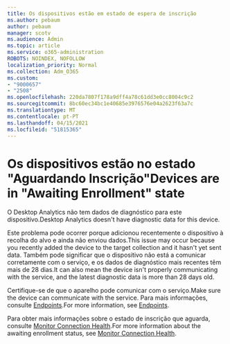```yaml
---
title: Os dispositivos estão em estado de espera de inscrição
ms.author: pebaum
author: pebaum
manager: scotv
ms.audience: Admin
ms.topic: article
ms.service: o365-administration
ROBOTS: NOINDEX, NOFOLLOW
localization_priority: Normal
ms.collection: Adm_O365
ms.custom:
- "9000657"
- "2508"
ms.openlocfilehash: 220da7807f178a9dff4a78c61dd3e0cc8004c9c2
ms.sourcegitcommit: 8bc60ec34bc1e40685e3976576e04a2623f63a7c
ms.translationtype: MT
ms.contentlocale: pt-PT
ms.lasthandoff: 04/15/2021
ms.locfileid: "51815365"
---
```

# <a name="devices-are-in-awaiting-enrollment-state"></a><span data-ttu-id="ae1eb-102">Os dispositivos estão no estado "Aguardando Inscrição"</span><span class="sxs-lookup"><span data-stu-id="ae1eb-102">Devices are in "Awaiting Enrollment" state</span></span>

<span data-ttu-id="ae1eb-103">O Desktop Analytics não tem dados de diagnóstico para este dispositivo.</span><span class="sxs-lookup"><span data-stu-id="ae1eb-103">Desktop Analytics doesn't have diagnostic data for this device.</span></span> 

<span data-ttu-id="ae1eb-104">Este problema pode ocorrer porque adicionou recentemente o dispositivo à recolha do alvo e ainda não enviou dados.</span><span class="sxs-lookup"><span data-stu-id="ae1eb-104">This issue may occur because you recently added the device to the target collection and it hasn't yet sent data.</span></span> <span data-ttu-id="ae1eb-105">Também pode significar que o dispositivo não está a comunicar corretamente com o serviço, e os dados de diagnóstico mais recentes têm mais de 28 dias.</span><span class="sxs-lookup"><span data-stu-id="ae1eb-105">It can also mean the device isn't properly communicating with the service, and the latest diagnostic data is more than 28 days old.</span></span>

<span data-ttu-id="ae1eb-106">Certifique-se de que o aparelho pode comunicar com o serviço.</span><span class="sxs-lookup"><span data-stu-id="ae1eb-106">Make sure the device can communicate with the service.</span></span> <span data-ttu-id="ae1eb-107">Para mais informações, consulte [Endpoints](https://docs.microsoft.com/configmgr/desktop-analytics/enable-data-sharing#endpoints).</span><span class="sxs-lookup"><span data-stu-id="ae1eb-107">For more information, see [Endpoints](https://docs.microsoft.com/configmgr/desktop-analytics/enable-data-sharing#endpoints).</span></span>

<span data-ttu-id="ae1eb-108">Para obter mais informações sobre o estado de inscrição que aguarda, consulte [Monitor Connection Health](https://docs.microsoft.com/configmgr/desktop-analytics/monitor-connection-health#awaiting-enrollment).</span><span class="sxs-lookup"><span data-stu-id="ae1eb-108">For more information about the awaiting enrollment status, see [Monitor Connection Health](https://docs.microsoft.com/configmgr/desktop-analytics/monitor-connection-health#awaiting-enrollment).</span></span>